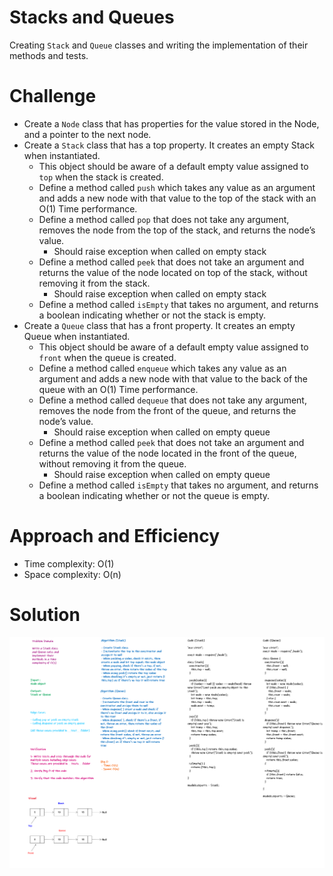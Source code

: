# Stacks and Queues

Creating `Stack` and `Queue` classes and writing the implementation of their methods and tests.



# Challenge

- Create a `Node` class that has properties for the value stored in the Node, and a pointer to the next node.
- Create a `Stack` class that has a top property. It creates an empty Stack when instantiated.
   - This object should be aware of a default empty value assigned to `top` when the stack is created.
   - Define a method called `push` which takes any value as an argument and adds a new node with that value to the top of the stack with an O(1) Time performance.
   - Define a method called `pop` that does not take any argument, removes the node from the top of the stack, and returns the node’s value.
       - Should raise exception when called on empty stack
   - Define a method called `peek` that does not take an argument and returns the value of the node located on top of the stack, without removing it from the stack.
       - Should raise exception when called on empty stack
   - Define a method called `isEmpty` that takes no argument, and returns a boolean indicating whether or not the stack is empty.
- Create a `Queue` class that has a front property. It creates an empty Queue when instantiated.
   - This object should be aware of a default empty value assigned to `front` when the queue is created.
   - Define a method called `enqueue` which takes any value as an argument and adds a new node with that value to the back of the queue with an O(1) Time performance.
   - Define a method called `dequeue` that does not take any argument, removes the node from the front of the queue, and returns the node’s value.
      - Should raise exception when called on empty queue
   - Define a method called `peek` that does not take an argument and returns the value of the node located in the front of the queue, without removing it from the queue.
      - Should raise exception when called on empty queue
   - Define a method called `isEmpty` that takes no argument, and returns a boolean indicating whether or not the queue is empty.



# Approach and Efficiency

- Time complexity: O(1)
- Space complexity: O(n)



# Solution 

![stack-queue](assets/stack-queue-1.png)